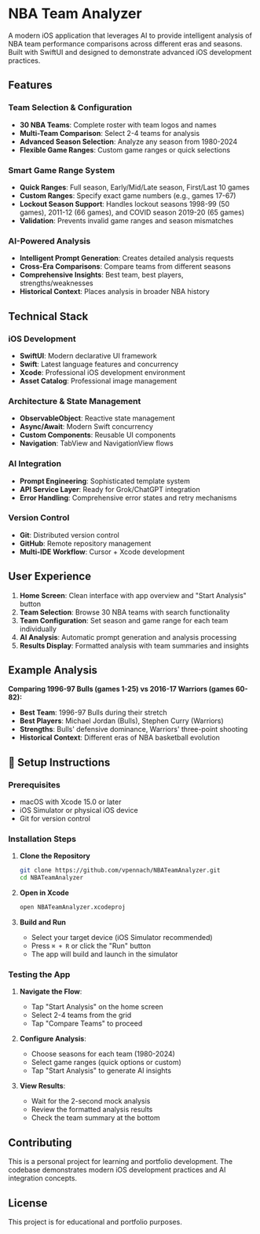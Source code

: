 # NBA Team Analyzer

A modern iOS application that leverages AI to provide intelligent analysis of NBA team performance comparisons across different eras and seasons. Built with SwiftUI and designed to demonstrate advanced iOS development practices.

## Features

### **Team Selection & Configuration**
- **30 NBA Teams**: Complete roster with team logos and names
- **Multi-Team Comparison**: Select 2-4 teams for analysis
- **Advanced Season Selection**: Analyze any season from 1980-2024
- **Flexible Game Ranges**: Custom game ranges or quick selections

### **Smart Game Range System**
- **Quick Ranges**: Full season, Early/Mid/Late season, First/Last 10 games
- **Custom Ranges**: Specify exact game numbers (e.g., games 17-67)
- **Lockout Season Support**: Handles lockout seasons 1998-99 (50 games), 2011-12 (66 games), and COVID season 2019-20 (65 games)
- **Validation**: Prevents invalid game ranges and season mismatches

### **AI-Powered Analysis**
- **Intelligent Prompt Generation**: Creates detailed analysis requests
- **Cross-Era Comparisons**: Compare teams from different seasons
- **Comprehensive Insights**: Best team, best players, strengths/weaknesses
- **Historical Context**: Places analysis in broader NBA history

## Technical Stack

### **iOS Development**
- **SwiftUI**: Modern declarative UI framework
- **Swift**: Latest language features and concurrency
- **Xcode**: Professional iOS development environment
- **Asset Catalog**: Professional image management

### **Architecture & State Management**
- **ObservableObject**: Reactive state management
- **Async/Await**: Modern Swift concurrency
- **Custom Components**: Reusable UI components
- **Navigation**: TabView and NavigationView flows

### **AI Integration**
- **Prompt Engineering**: Sophisticated template system
- **API Service Layer**: Ready for Grok/ChatGPT integration
- **Error Handling**: Comprehensive error states and retry mechanisms

### **Version Control**
- **Git**: Distributed version control
- **GitHub**: Remote repository management
- **Multi-IDE Workflow**: Cursor + Xcode development 

## User Experience

1. **Home Screen**: Clean interface with app overview and "Start Analysis" button
2. **Team Selection**: Browse 30 NBA teams with search functionality
3. **Team Configuration**: Set season and game range for each team individually
4. **AI Analysis**: Automatic prompt generation and analysis processing
5. **Results Display**: Formatted analysis with team summaries and insights

## Example Analysis

**Comparing 1996-97 Bulls (games 1-25) vs 2016-17 Warriors (games 60-82):**

- **Best Team**: 1996-97 Bulls during their stretch
- **Best Players**: Michael Jordan (Bulls), Stephen Curry (Warriors)
- **Strengths**: Bulls' defensive dominance, Warriors' three-point shooting
- **Historical Context**: Different eras of NBA basketball evolution

## 🚀 Setup Instructions

### **Prerequisites**
- macOS with Xcode 15.0 or later
- iOS Simulator or physical iOS device
- Git for version control

### **Installation Steps**

1. **Clone the Repository**
   ```bash
   git clone https://github.com/vpennach/NBATeamAnalyzer.git
   cd NBATeamAnalyzer
   ```

2. **Open in Xcode**
   ```bash
   open NBATeamAnalyzer.xcodeproj
   ```

3. **Build and Run**
   - Select your target device (iOS Simulator recommended)
   - Press `⌘ + R` or click the "Run" button
   - The app will build and launch in the simulator

### **Testing the App**

1. **Navigate the Flow**:
   - Tap "Start Analysis" on the home screen
   - Select 2-4 teams from the grid
   - Tap "Compare Teams" to proceed

2. **Configure Analysis**:
   - Choose seasons for each team (1980-2024)
   - Select game ranges (quick options or custom)
   - Tap "Start Analysis" to generate AI insights

3. **View Results**:
   - Wait for the 2-second mock analysis
   - Review the formatted analysis results
   - Check the team summary at the bottom

## Contributing

This is a personal project for learning and portfolio development. The codebase demonstrates modern iOS development practices and AI integration concepts.

## License

This project is for educational and portfolio purposes.

